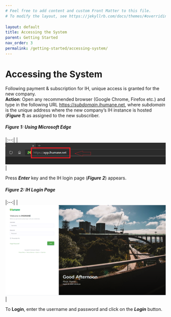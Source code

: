 ```yaml
---
# Feel free to add content and custom Front Matter to this file.
# To modify the layout, see https://jekyllrb.com/docs/themes/#overriding-theme-defaults

layout: default
title: Accessing the System
parent: Getting Started
nav_order: 3
permalink: /getting-started/accessing-system/
---
```


# Accessing the System
Following payment & subscription for IH, unique access is granted for the new company.  
**Action**: Open any recommended browser (Google Chrome, Firefox etc.) and type in the following URL [https://*subdomain*.ihumane.net](), where *subdomain* is the unique address where the new company’s IH instance is hosted (***Figure 1***) as assigned to the new subscriber. 

##### Figure 1: Using Microsoft Edge

|:--:| 
| ![url](url.PNG) | 

Press ***Enter*** key and the IH login page (***Figure 2***) appears.

##### Figure 2: IH Login Page

|:--:| 
| ![login page](login-page.png) | 

To **Login**, enter the username and password and click on the ***Login*** button.
